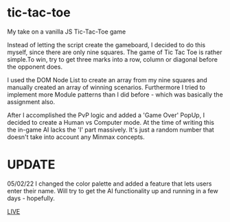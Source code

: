 # tic-tac-toe
My take on a vanilla JS Tic-Tac-Toe game

Instead of letting the script create the gameboard, I decided to do this myself, since there are only nine squares. 
The game of Tic Tac Toe is rather simple.To win, try to get three marks into a row, column or diagonal before 
the opponent does.

I used the DOM Node List to create an array from my nine squares and manually created an array of
winning scenarios.
Furthermore I tried to implement more Module patterns than I did before - which was basically the assignment also.

After I accomplished the PvP logic and added a 'Game Over' PopUp, I decided to create a Human vs Computer mode.
At the time of writing this the in-game AI lacks the 'I' part massively. It's just a random number that doesn't 
take into account any Minmax concepts. 

# UPDATE
05/02/22
I changed the color palette and added a feature that lets users enter their name. Will try to get
the AI functionality up and running in a few days - hopefully.

<a href="https://doctype-melvin.github.io/tic-tac-toe/">LIVE<a/>
